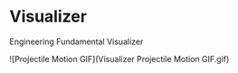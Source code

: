 # Visualizer
Engineering Fundamental Visualizer

![Projectile Motion GIF](Visualizer Projectile Motion GIF.gif)
